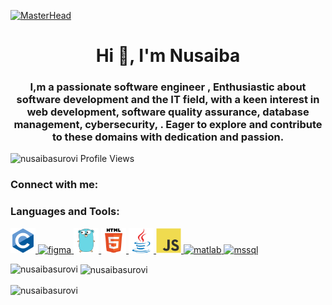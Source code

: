 [![MasterHead](https://media.tenor.com/yozTqK7a2ekAAAAC/anime-blush-anime-laptop.gif)](https://github.com/nusaibasurovi)


<h1 align="center">Hi 👋, I'm Nusaiba</h1>
<h3 align="center">I,m a passionate software engineer , Enthusiastic about software development and the IT field, with a keen interest in web development, software quality assurance, database management, cybersecurity, . Eager to explore and contribute to these domains with dedication and passion.</h3>

<p align="left">
  <img src="https://komarev.com/ghpvc/?username=nusaibasurovi&label=Profile%20Views&color=0e75b6&style=flat" alt="nusaibasurovi Profile Views" />
</p>

<h3 align="left">Connect with me:</h3>
<p align="left">
</p>

<h3 align="left">Languages and Tools:</h3>
<p align="left"> <a href="https://www.cprogramming.com/" target="_blank" rel="noreferrer"> <img src="https://raw.githubusercontent.com/devicons/devicon/master/icons/c/c-original.svg" alt="c" width="40" height="40"/> </a> <a href="https://www.figma.com/" target="_blank" rel="noreferrer"> <img src="https://www.vectorlogo.zone/logos/figma/figma-icon.svg" alt="figma" width="40" height="40"/> </a> <a href="https://golang.org" target="_blank" rel="noreferrer"> <img src="https://raw.githubusercontent.com/devicons/devicon/master/icons/go/go-original.svg" alt="go" width="40" height="40"/> </a> <a href="https://www.w3.org/html/" target="_blank" rel="noreferrer"> <img src="https://raw.githubusercontent.com/devicons/devicon/master/icons/html5/html5-original-wordmark.svg" alt="html5" width="40" height="40"/> </a> <a href="https://www.java.com" target="_blank" rel="noreferrer"> <img src="https://raw.githubusercontent.com/devicons/devicon/master/icons/java/java-original.svg" alt="java" width="40" height="40"/> </a> <a href="https://developer.mozilla.org/en-US/docs/Web/JavaScript" target="_blank" rel="noreferrer"> <img src="https://raw.githubusercontent.com/devicons/devicon/master/icons/javascript/javascript-original.svg" alt="javascript" width="40" height="40"/> </a> <a href="https://www.mathworks.com/" target="_blank" rel="noreferrer"> <img src="https://upload.wikimedia.org/wikipedia/commons/2/21/Matlab_Logo.png" alt="matlab" width="40" height="40"/> </a> <a href="https://www.microsoft.com/en-us/sql-server" target="_blank" rel="noreferrer"> <img src="https://www.svgrepo.com/show/303229/microsoft-sql-server-logo.svg" alt="mssql" width="40" height="40"/> </a> </p>

<p><img align="left" src="https://github-readme-stats.vercel.app/api/top-langs?username=nusaibasurovi&show_icons=true&locale=en&layout=compact" alt="nusaibasurovi" /></p>

<p>&nbsp;<img align="center" src="https://github-readme-stats.vercel.app/api?username=nusaibasurovi&show_icons=true&locale=en" alt="nusaibasurovi" /></p>

<p><img align="center" src="https://github-readme-streak-stats.herokuapp.com/?user=nusaibasurovi&" alt="nusaibasurovi" /></p>
